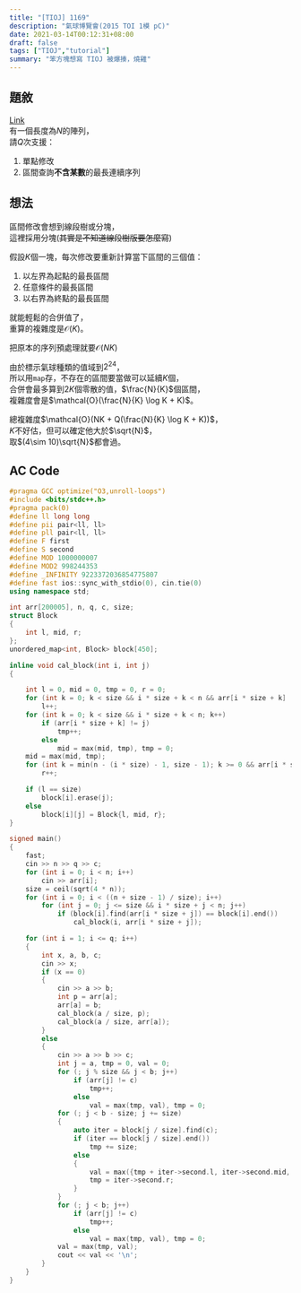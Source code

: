 ```yaml
---
title: "[TIOJ] 1169"
description: "氣球博覽會(2015 TOI 1模 pC)"
date: 2021-03-14T00:12:31+08:00
draft: false
tags: ["TIOJ","tutorial"]
summary: "笨方塊想寫 TIOJ 被爆揍，燒雞"
---
```


## 題敘

[Link](https://tioj.ck.tp.edu.tw/problems/1169)  
有一個長度為$N$的陣列，  
請$Q$次支援：
1. 單點修改
2. 區間查詢**不含某數**的最長連續序列

## 想法
區間修改會想到線段樹或分塊，  
這裡採用分塊(~~其實是不知道線段樹版要怎麼寫~~)  

假設$K$個一塊，每次修改要重新計算當下區間的三個值：  
1. 以左界為起點的最長區間  
2. 任意條件的最長區間  
3. 以右界為終點的最長區間   

就能輕鬆的合併值了，  
重算的複雜度是$\mathcal{O}(K)$。  
  
把原本的序列預處理就要$\mathcal{O}(NK)$
  
由於標示氣球種類的值域到$2^{24}$，  
所以用`map`存，不存在的區間要當做可以延續$K$個，  
合併會最多算到$2K$個零散的值，$\frac{N}{K}$個區間，  
複雜度會是$\mathcal{O}(\frac{N}{K} \log K + K)$。  
  
總複雜度$\mathcal{O}(NK + Q(\frac{N}{K} \log K + K))$，  
$K$不好估，但可以確定他大於$\sqrt{N}$，  
取$(4\sim 10)\sqrt{N}$都會過。  

## AC Code
```cpp
#pragma GCC optimize("O3,unroll-loops")
#include <bits/stdc++.h>
#pragma pack(0)
#define ll long long
#define pii pair<ll, ll>
#define pll pair<ll, ll>
#define F first
#define S second
#define MOD 1000000007
#define MOD2 998244353
#define _INFINITY 9223372036854775807
#define fast ios::sync_with_stdio(0), cin.tie(0)
using namespace std;

int arr[200005], n, q, c, size;
struct Block
{
    int l, mid, r;
};
unordered_map<int, Block> block[450];

inline void cal_block(int i, int j)
{

    int l = 0, mid = 0, tmp = 0, r = 0;
    for (int k = 0; k < size && i * size + k < n && arr[i * size + k] != j; k++)
        l++;
    for (int k = 0; k < size && i * size + k < n; k++)
        if (arr[i * size + k] != j)
            tmp++;
        else
            mid = max(mid, tmp), tmp = 0;
    mid = max(mid, tmp);
    for (int k = min(n - (i * size) - 1, size - 1); k >= 0 && arr[i * size + k] != j; k--)
        r++;

    if (l == size)
        block[i].erase(j);
    else
        block[i][j] = Block{l, mid, r};
}

signed main()
{
    fast;
    cin >> n >> q >> c;
    for (int i = 0; i < n; i++)
        cin >> arr[i];
    size = ceil(sqrt(4 * n));
    for (int i = 0; i < ((n + size - 1) / size); i++)
        for (int j = 0; j <= size && i * size + j < n; j++)
            if (block[i].find(arr[i * size + j]) == block[i].end())
                cal_block(i, arr[i * size + j]);

    for (int i = 1; i <= q; i++)
    {
        int x, a, b, c;
        cin >> x;
        if (x == 0)
        {
            cin >> a >> b;
            int p = arr[a];
            arr[a] = b;
            cal_block(a / size, p);
            cal_block(a / size, arr[a]);
        }
        else
        {
            cin >> a >> b >> c;
            int j = a, tmp = 0, val = 0;
            for (; j % size && j < b; j++)
                if (arr[j] != c)
                    tmp++;
                else
                    val = max(tmp, val), tmp = 0;
            for (; j < b - size; j += size)
            {
                auto iter = block[j / size].find(c);
                if (iter == block[j / size].end())
                    tmp += size;
                else
                {
                    val = max({tmp + iter->second.l, iter->second.mid, val});
                    tmp = iter->second.r;
                }
            }
            for (; j < b; j++)
                if (arr[j] != c)
                    tmp++;
                else
                    val = max(tmp, val), tmp = 0;
            val = max(tmp, val);
            cout << val << '\n';
        }
    }
}

```